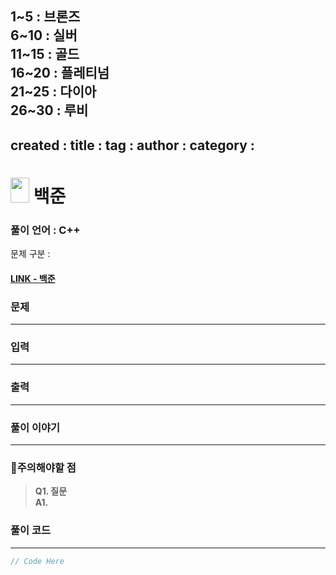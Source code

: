 1~5 : 브론즈  
6~10 : 실버  
11~15 : 골드  
16~20 : 플레티넘  
21~25 : 다이아  
26~30 : 루비  
---
created : 
title : 
tag : 
author : 
category : 
---
# <img src="https://d2gd6pc034wcta.cloudfront.net/tier/31.svg" width="30" height="40"> 백준 


### 풀이 언어 : C++

문제 구분 : 
#### [LINK - 백준](https://www.acmicpc.net/problem/)

### 문제

<hr>




### 입력

<hr>



### 출력

<hr>



### 풀이 이야기

<hr>


### 🚨주의해야할 점
>**Q1. 질문**  
>**A1.** 


### 풀이 코드

<hr>


``` c++
// Code Here
```
